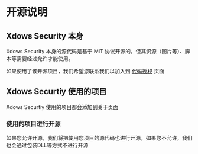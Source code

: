 # 开源说明
## Xdows Security 本身
Xdows Security 本身的源代码是基于 MIT 协议开源的，但其资源（图片等）、脚本等需要经过允许才能使用。

如果使用了该开源项目，我们希望您联系我们以加入到 [代码授权][Code] 页面

## Xdows Securtiy 使用的项目

Xdows Securtiy 使用的项目都会添加到关于页面

### 使用的项目进行开源

如果您允许开源，我们将把使用您项目的源代码也进行开源，如果您不允许，我们也会通过包装DLL等方式不进行开源

[Code]:./code-authorization.html
